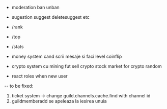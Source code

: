 * moderation
    ban
    unban

* sugestion
    suggest
    deletesuggest 
    etc

* /rank 
* /top
* /stats

* money system cand scrii mesaje si faci level
    coinflip

* crypto system cu mining fut
    sell crypto 
    stock market for crypto random
    
* react roles when new user

-- to be fixed:
1. ticket system -> change guild.channels.cache.find with channel id  
2. guildmemberadd se apeleaza la iesirea unuia